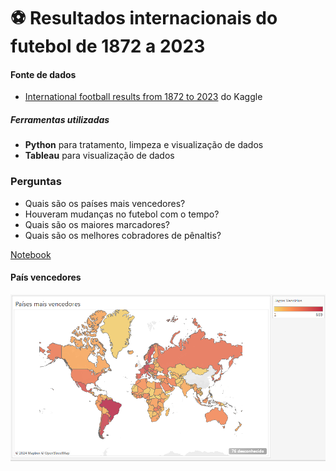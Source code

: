 # ⚽ Resultados internacionais do futebol de 1872 a 2023

#### Fonte de dados
* [International football results from 1872 to 2023](https://www.kaggle.com/datasets/martj42/international-football-results-from-1872-to-2017) do Kaggle

##### Ferramentas utilizadas
* **Python** para tratamento, limpeza e visualização de dados
* **Tableau** para visualização de dados

### Perguntas
* Quais são os países mais vencedores?
* Houveram mudanças no futebol com o tempo?
* Quais são os maiores marcadores?
* Quais são os melhores cobradores de pênaltis?



[Notebook](futebol.ipynb)

#### País vencedores
![Países](img/paises_vencedores.png "Países")   


